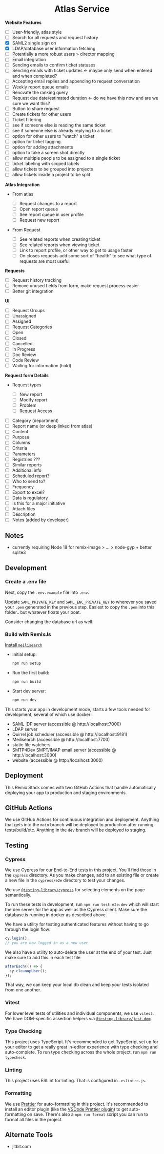 <h1 align=center>Atlas Service</h1>

**Website Features**

- [ ] User-friendly, atlas style
- [ ] Search for all requests and request history
- [x] SAML2 single sign on
- [x] LDAP/database user information fetching
- [ ] Potentially a more robust users > director mapping
- [ ] Email integration
- [ ] Sending emails to confirm ticket statuses
- [ ] Sending emails with ticket updates <- maybe only send when entered and when completed?
- [ ] Accepting email replies and appending to request conversation
- [ ] Weekly report queue emails
- [ ] Renovate the ranking query
- [ ] Request due date/estimated duration <- do we have this now and are we sure we want this?
- [ ] Button to share request
- [ ] Create tickets for other users
- [ ] Ticket filtering
- [ ] see if someone else is reading the same ticket
- [ ] see if someone else is already replying to a ticket
- [ ] option for other users to "watch" a ticket
- [ ] option for ticket tagging
- [ ] option for adding attachments
- [ ] option to take a screen shot directly
- [ ] allow multiple people to be assigned to a single ticket
- [ ] ticket labeling with scoped labels
- [ ] allow tickets to be grouped into projects
- [ ] allow tickets inside a project to be split

**Atlas Integration**

- From atlas

  - [ ] Request changes to a report
  - [ ] Open report queue
  - [ ] See report queue in user profile
  - [ ] Request new report

- From Request
  - [ ] See related reports when creating ticket
  - [ ] See related reports when viewing ticket
  - [ ] Link to report profile, or other way to get to usage faster
  - [ ] On closes requests add some sort of “health” to see what type of requests are most useful

**Requests**

- [ ] Request history tracking
- [ ] Remove unused fields from form, make request process easier
- [ ] Better git integration

**UI**

- [ ] Request Groups
- [ ] Unassigned
- [ ] Assigned
- [ ] Request Categories
- [ ] Open
- [ ] Closed
- [ ] Cancelled
- [ ] In Progress
- [ ] Doc Review
- [ ] Code Review
- [ ] Waiting for information (hold)

**Request form Details**

- Request types

  - [ ] New report
  - [ ] Modify report
  - [ ] Problem
  - [ ] Request Access

- [ ] Category (department)
- [ ] Report name (or deep linked from atlas)
- [ ] Content
- [ ] Purpose
- [ ] Columns
- [ ] Criteria
- [ ] Parameters
- [ ] Registries ???
- [ ] Similar reports
- [ ] Additional info
- [ ] Scheduled report?
- [ ] Who to send to?
- [ ] Frequency
- [ ] Export to excel?
- [ ] Data is regulatory
- [ ] Is this for a major initiative
- [ ] Attach files
- [ ] Description
- [ ] Notes (added by developer)

## Notes

- currently requiring Node 18 for remix-image > ... > node-gyp + better sqlite3

## Development

### Create a .env file

Next, copy the `.env.example` file into `.env`.

Update `SAML_PRIVATE_KEY` and `SAML_ENC_PRIVATE_KEY` to wherever you saved your `.pem` generated in the previous step. Easiest to copy the `.pem` into this folder.. but whatever floats your boat.

Consider changing the database url as well.

### Build with RemixJs

[Install `meilisearch`](https://docs.meilisearch.com/learn/getting_started/quick_start.html#setup-and-installation)

- Initial setup:

  ```sh
  npm run setup
  ```

- Run the first build:

  ```sh
  npm run build
  ```

- Start dev server:

  ```sh
  npm run dev
  ```

This starts your app in development mode, starts a few tools needed for development, several of which use docker:

- SAML IDP server (accessible @ http://localhost:7000)
- LDAP server
- Quirrel job scheduler (accessible @ http://localhost:9181)
- Meilisearch (accessible @ http://localhost:7700)
- static file watchers
- SMTP4Dev SMPT/IMAP email server (accessible @ http://localhost:3030)
- website (accessible @ http://localhost:3000)

## Deployment

This Remix Stack comes with two GitHub Actions that handle automatically deploying your app to production and staging environments.

## GitHub Actions

We use GitHub Actions for continuous integration and deployment. Anything that gets into the `main` branch will be deployed to production after running tests/build/etc. Anything in the `dev` branch will be deployed to staging.

## Testing

### Cypress

We use Cypress for our End-to-End tests in this project. You'll find those in the `cypress` directory. As you make changes, add to an existing file or create a new file in the `cypress/e2e` directory to test your changes.

We use [`@testing-library/cypress`](https://testing-library.com/cypress) for selecting elements on the page semantically.

To run these tests in development, run `npm run test:e2e:dev` which will start the dev server for the app as well as the Cypress client. Make sure the database is running in docker as described above.

We have a utility for testing authenticated features without having to go through the login flow:

```ts
cy.login();
// you are now logged in as a new user
```

We also have a utility to auto-delete the user at the end of your test. Just make sure to add this in each test file:

```ts
afterEach(() => {
  cy.cleanupUser();
});
```

That way, we can keep your local db clean and keep your tests isolated from one another.

### Vitest

For lower level tests of utilities and individual components, we use `vitest`. We have DOM-specific assertion helpers via [`@testing-library/jest-dom`](https://testing-library.com/jest-dom).

### Type Checking

This project uses TypeScript. It's recommended to get TypeScript set up for your editor to get a really great in-editor experience with type checking and auto-complete. To run type checking across the whole project, run `npm run typecheck`.

### Linting

This project uses ESLint for linting. That is configured in `.eslintrc.js`.

### Formatting

We use [Prettier](https://prettier.io/) for auto-formatting in this project. It's recommended to install an editor plugin (like the [VSCode Prettier plugin](https://marketplace.visualstudio.com/items?itemName=esbenp.prettier-vscode)) to get auto-formatting on save. There's also a `npm run format` script you can run to format all files in the project.

## Alternate Tools

- jitbit.com
